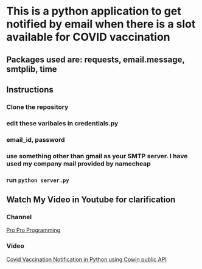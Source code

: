 # This is a python application to get notified by email when there is a slot available for COVID vaccination

## Packages used are: requests, email.message, smtplib, time

## Instructions
### Clone the repository
### edit these varibales in credentials.py
### email_id, password
### use something other than gmail as your SMTP server. I have used my company mail provided by namecheap
### run `python server.py`

## Watch My Video in Youtube for clarification
### Channel
[Pro Pro Programming](https://www.youtube.com/channel/UC80Jvdg3fN_EL4AVQpcrM3w)
### Video
[Covid Vaccination Notification in Python using Cowin public API](https://youtu.be/UApbX9epz2M)
